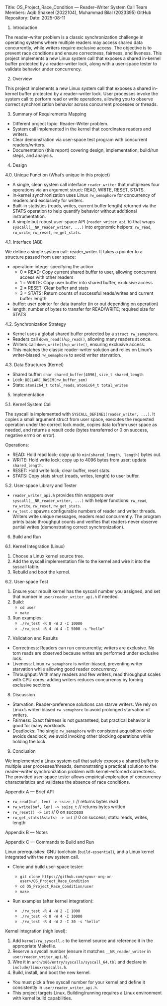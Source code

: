 Title: OS_Project_Race_Condition — Reader–Writer System Call
Team Members: Aqib Shakeel (2022104), Muhammad Bilal (2023395)
GitHub Repository: 
Date: 2025-08-11

1. Introduction

The reader–writer problem is a classic synchronization challenge in operating systems where multiple readers may access shared data concurrently, while writers require exclusive access. The objective is to prevent race conditions and ensure correctness, fairness, and liveness. This project implements a new Linux system call that exposes a shared in-kernel buffer protected by a reader–writer lock, along with a user-space tester to validate behavior under concurrency.

2. Overview

This project implements a new Linux system call that exposes a shared in-kernel buffer protected by a reader–writer lock. User processes invoke the system call to perform read or write operations, allowing you to observe correct synchronization behavior across concurrent processes or threads.

3. Summary of Requirements Mapping

- Different project topic: Reader–Writer problem.
- System call implemented in the kernel that coordinates readers and writers.
- Clear demonstration via user-space test program with concurrent readers/writers.
- Documentation (this report) covering design, implementation, build/run steps, and analysis.

4. Design

4.0. Unique Function (What’s unique in this project)

- A single, clean system call interface `reader_writer` that multiplexes four operations via an argument struct: READ, WRITE, RESET, STATS.
- In-kernel synchronization uses Linux `rw_semaphore` for concurrency of readers and exclusivity for writers.
- Built-in statistics (reads, writes, current buffer length) returned via the STATS operation to help quantify behavior without additional instrumentation.
- A simple but robust user-space API (`reader_writer_api.h`) that wraps `syscall(__NR_reader_writer, ...)` into ergonomic helpers: `rw_read`, `rw_write`, `rw_reset`, `rw_get_stats`.

4.1. Interface (ABI)

We define a single system call: reader_writer. It takes a pointer to a structure passed from user space:

- operation: integer specifying the action
  - 0 = READ: Copy current shared buffer to user, allowing concurrent access with other readers
  - 1 = WRITE: Copy user buffer into shared buffer, exclusive access
  - 2 = RESET: Clear buffer and stats
  - 3 = STATS: Return counts of successful reads/writes and current buffer length
- buffer: user pointer for data transfer (in or out depending on operation)
- length: number of bytes to transfer for READ/WRITE; required size for STATS

4.2. Synchronization Strategy

- Kernel uses a global shared buffer protected by a `struct rw_semaphore`.
- Readers call `down_read()`/`up_read()`, allowing many readers at once.
- Writers call `down_write()`/`up_write()`, ensuring exclusive access.
- This matches the classic reader–writer solution and relies on Linux’s writer-biased `rw_semaphore` to avoid writer starvation.

4.3. Data Structures (Kernel)

- Shared buffer: `char shared_buffer[4096]`, `size_t shared_length`
- Lock: `DECLARE_RWSEM(rw_buffer_sem)`
- Stats: `atomic64_t total_reads`, `atomic64_t total_writes`

5. Implementation

5.1. Kernel System Call

The syscall is implemented with `SYSCALL_DEFINE1(reader_writer, ...)`. It copies a small argument struct from user space, executes the requested operation under the correct lock mode, copies data to/from user space as needed, and returns a result code (bytes transferred or 0 on success, negative errno on error).

Operations:

- READ: Hold read lock; copy up to `min(shared_length, length)` bytes out.
- WRITE: Hold write lock; copy up to 4096 bytes from user; update `shared_length`.
- RESET: Hold write lock; clear buffer, reset stats.
- STATS: Copy stats struct (reads, writes, length) to user buffer.

5.2. User-space Library and Tester

- `reader_writer_api.h` provides thin wrappers over `syscall(__NR_reader_writer, ...)` with helper functions: `rw_read`, `rw_write`, `rw_reset`, `rw_get_stats`.
- `rw_test.c` spawns configurable numbers of reader and writer threads. Writers write unique messages, readers read concurrently. The program prints basic throughput counts and verifies that readers never observe partial writes (demonstrating correct synchronization).

6. Build and Run

6.1. Kernel Integration (Linux)

1) Choose a Linux kernel source tree.
2) Add the syscall implementation file to the kernel and wire it into the syscall table.
3) Rebuild and boot the kernel.


6.2. User-space Test

1) Ensure your rebuilt kernel has the syscall number you assigned, and set that number in `user/reader_writer_api.h` if needed.
2) Build:
   - `cd user`
   - `make`
3) Run examples:
   - `./rw_test -R 8 -W 2 -I 10000`
   - `./rw_test -R 4 -W 4 -I 5000 -s "hello"`

7. Validation and Results

- Correctness: Readers can run concurrently; writers are exclusive. No torn reads are observed because writes are performed under exclusive lock.
- Liveness: Linux `rw_semaphore` is writer-biased, preventing writer starvation while allowing good reader concurrency.
- Throughput: With many readers and few writers, read throughput scales with CPU cores; adding writers reduces concurrency by forcing exclusive sections.

8. Discussion

- Starvation: Reader-preference solutions can starve writers. We rely on Linux’s writer-biased `rw_semaphore` to avoid prolonged starvation of writers.
- Fairness: Exact fairness is not guaranteed, but practical behavior is good for many workloads.
- Deadlocks: The single `rw_semaphore` with consistent acquisition order avoids deadlock; we avoid invoking other blocking operations while holding the lock.

9. Conclusion

We implemented a Linux system call that safely exposes a shared buffer to multiple user processes/threads, demonstrating a practical solution to the reader–writer synchronization problem with kernel-enforced correctness. The provided user-space tester allows empirical exploration of concurrency characteristics and validates the absence of race conditions.

Appendix A — Brief API

- `rw_read(buf, len) -> ssize_t`  // returns bytes read
- `rw_write(buf, len) -> ssize_t` // returns bytes written
- `rw_reset() -> int`             // 0 on success
- `rw_get_stats(&stats) -> int`   // 0 on success; stats: reads, writes, length

Appendix B — Notes

Appendix C — Commands to Build and Run

Linux prerequisites: GNU toolchain (`build-essential`), and a Linux kernel integrated with the new system call.

- Clone and build user-space tester:
  - `git clone https://github.com/<your-org-or-user>/OS_Project_Race_Condition`
  - `cd OS_Project_Race_Condition/user`
  - `make`

- Run examples (after kernel integration):
  - `./rw_test -R 4 -W 2 -I 1000`
  - `./rw_test -R 8 -W 4 -I 10000`
  - `./rw_test -R 4 -W 2 -I 30 -s "hello"`

Kernel integration (high level):

1) Add `kernel/rw_syscall.c` to the kernel source and reference it in the appropriate Makefile.
2) Reserve a syscall number (ensure it matches `__NR_reader_writer` in `user/reader_writer_api.h`).
3) Wire it in `arch/x86/entry/syscalls/syscall_64.tbl` and declare in `include/linux/syscalls.h`.
4) Build, install, and boot the new kernel.


- You must pick a free syscall number for your kernel and define it consistently in `user/reader_writer_api.h`.
- This project targets Linux. Building/running requires a Linux environment with kernel build capabilities.

